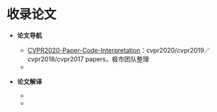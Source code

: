 # 收录论文

- **论文导航**
  - [CVPR2020-Paper-Code-Interpretation](https://github.com/extreme-assistant/CVPR2020-Paper-Code-Interpretation)：cvpr2020/cvpr2019／cvpr2018/cvpr2017 papers，极市团队整理
  - []()
  
- **论文解译**
  - []()
  - []()
